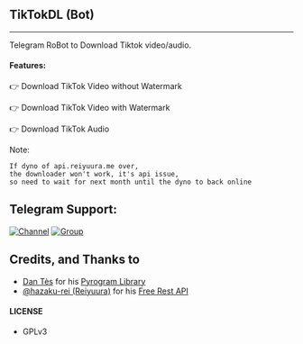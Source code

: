 ## TikTokDL (Bot)
---

Telegram RoBot to Download Tiktok video/audio.

#### Features:

👉 Download TikTok Video without Watermark

👉 Download TikTok Video with Watermark

👉 Download TikTok Audio


Note:

```
If dyno of api.reiyuura.me over,
the downloader won't work, it's api issue, 
so need to wait for next month until the dyno to back online
```

## Telegram Support:

[![Channel](https://img.shields.io/badge/TG-Channel-30302f?style=flat&logo=telegram)](https://t.me/xTeamBots)
[![Group](https://img.shields.io/badge/TG-Group-30302f?style=flat&logo=telegram)](https://t.me/xTeamBotsSupport)

## Credits, and Thanks to

* [Dan Tès](https://t.me/haskell) for his [Pyrogram Library](https://github.com/pyrogram/pyrogram)
* [@hazaku-rei (Reiyuura)](https://github.com/hazaku-rei) for his [Free Rest API](https://api.reiyuura.me)

#### LICENSE
- GPLv3
